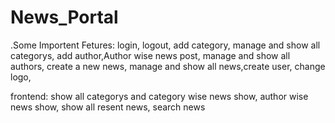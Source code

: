 # News_Portal
.Some Importent Fetures: login, logout, add category, manage and show all categorys,
add author,Author wise news post, manage and show all authors, create a new news, manage and show all news,create user, change logo,

frontend: show all categorys and category wise news show, author wise news show, show all resent news, search news 


